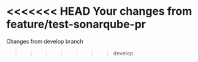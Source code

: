 <<<<<<< HEAD
Your changes from feature/test-sonarqube-pr
=======
Changes from develop branch
>>>>>>> develop

